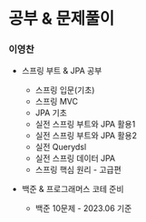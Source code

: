# 공부 & 문제풀이

### 이영찬

+ 스프링 부트 & JPA 공부

  + 스프링 입문(기초)
  + 스프링 MVC
  + JPA 기초
  + 실전 스프링 부트와 JPA 활용1
  + 실전 스프링 부트와 JPA 활용2
  + 실전 Querydsl
  + 실전 스프링 데이터 JPA
  + 스프링 핵심 원리 - 고급편

+ 백준 & 프로그래머스 코테 준비
  + 백준 10문제 - 2023.06 기준
